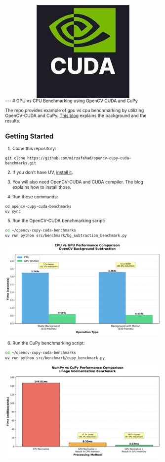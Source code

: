 <div style="text-align: center;">
  <img src="resource/cover.jpg" alt="cover" style="display: block; margin: 0 auto;">
</div>
---
# GPU vs CPU Benchmarking using OpenCV CUDA and CuPy

The repo provides example of gpu vs cpu benchmarking by utilizing OpenCV-CUDA and CuPy. [This blog](https://mirzafahad.github.io/2025-10-16-unlock-gpu-power/) explains the background and the results.

## Getting Started

1. Clone this repository:

```shell
git clone https://github.com/mirzafahad/opencv-cupy-cuda-benchmarks.git
```

2. If you don't have UV, [install it](https://github.com/astral-sh/uv).

3. You will also need OpenCV-CUDA and CUDA compiler. The blog explains how to install those.

4. Run these commands:

```shell
cd opencv-cupy-cuda-benchmarks
uv sync
```

5. Run the OpenCV-CUDA benchmarking script:

```bash
cd ~/opencv-cupy-cuda-benchmarks
uv run python src/benchmark/bg_subtraction_benchmark.py
```

![Background Subtraction Benchmark](resource/bg_subtraction_benchmark.png)

6. Run the CuPy benchmarking script:

```bash
cd ~/opencv-cupy-cuda-benchmarks
uv run python src/benchmark/cupy_benchmark.py
```
![CuPy Benchmark](resource/cupy_benchmark.png)

   
